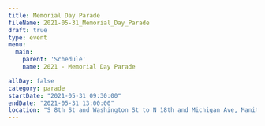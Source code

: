 ```yaml
---
title: Memorial Day Parade
fileName: 2021-05-31_Memorial_Day_Parade
draft: true
type: event
menu: 
  main:
    parent: 'Schedule'
    name: 2021 - Memorial Day Parade

allDay: false
category: parade
startDate: "2021-05-31 09:30:00"
endDate: "2021-05-31 13:00:00"
location: "S 8th St and Washington St to N 18th and Michigan Ave, Manitowoc, WI 54220, USA"
---
```

